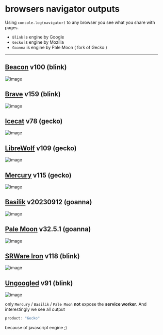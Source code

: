 # browsers navigator outputs

Using `console.log(navigator)` to any browser you see what you share with pages.  

* `Blink` is engine by Google  
* `Gecko` is engine by Mozilla  
* `Goanna` is engine by Pale Moon ( fork of Gecko )

---

## [Beacon](https://github.com/imperviousinc/beacon) v100 (blink)
![image](assets/beacon.png)

## [Brave](https://github.com/brave/brave-browser) v159 (blink)
![image](assets/beacon.png)

## [Icecat](https://codeberg.org/chippy/icecat-for-windows) v78 (gecko)
![image](assets/icecat.png)

## [LibreWolf](https://codeberg.org/librewolf/source) v109 (gecko)
![image](assets/icecat.png)

## [Mercury](https://github.com/Alex313031/Mercury) v115 (gecko)
![image](assets/mercury.png)

## [Basilik](https://repo.palemoon.org/Basilisk-Dev/Basilisk) v20230912 (goanna)
![image](assets/basilisk.png)

## [Pale Moon](https://repo.palemoon.org/MoonchildProductions/Pale-Moon) v32.5.1 (goanna)
![image](assets/palemoon.png)

## [SRWare Iron](https://www.srware.net/iron/) v118 (blink)
![image](assets/srware.png)

## [Ungoogled](https://github.com/ungoogled-software/ungoogled-chromium) v91 (blink)
![image](assets/ungoogled.png)

only `Mercury` / `Basilik` / `Pale Moon` **not** expose the **service worker**. And interestingly we see all output 
```js
product: "Gecko"
``` 

because of javascript engine ;) 
